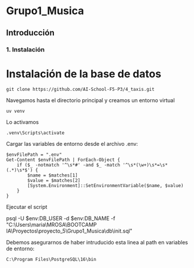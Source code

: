 # Grupo1_Musica

## Introducción

### 1. Instalación

# Instalación de la base de datos


    git clone https://github.com/AI-School-F5-P3/4_taxis.git

Navegamos hasta el directorio principal y creamos un entorno virtual
    
    uv venv

Lo activamos

    .venv\Scripts\activate


Cargar las variables de entorno desde el archivo .env:

    $envFilePath = ".env"
    Get-Content $envFilePath | ForEach-Object {
        if ($_ -notmatch '^\s*#' -and $_ -match '^\s*(\w+)\s*=\s*(.*)\s*$') {
            $name = $matches[1]
            $value = $matches[2]
            [System.Environment]::SetEnvironmentVariable($name, $value)
        }
    }

Ejecutar el script

 psql -U $env:DB_USER -d $env:DB_NAME -f "C:\Users\maria\MROSA\BOOTCAMP IA\Proyectos\proyecto_5\Grupo1_Musica\db\init.sql"

 Debemos asegurarnos de haber intruducido esta linea al path en variables de entorno:
 
    C:\Program Files\PostgreSQL\16\bin

